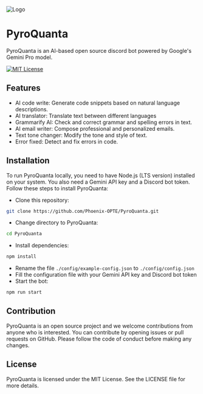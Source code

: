 ![Logo](https://media.discordapp.net/attachments/1118813310041739314/1208083749925822464/ae7c5d46-7664-4a10-8d9c-e525bb95773f-removebg-preview_1.png?ex=65e1feab&is=65cf89ab&hm=fb959f4875fbacae99772087a64188a2e8ba26d73def5622351a636bf2296ea8&)


# PyroQuanta

PyroQuanta is an AI-based open source discord bot powered by Google's Gemini Pro model.

[![MIT License](https://img.shields.io/badge/License-MIT-green.svg)](https://choosealicense.com/licenses/mit/)

## Features

- AI code write: Generate code snippets based on natural language descriptions.
- AI translator: Translate text between different languages
- Grammarify AI: Check and correct grammar and spelling errors in text.
- AI email writer: Compose professional and personalized emails.
- Text tone changer: Modify the tone and style of text.
- Error fixed: Detect and fix errors in code.


## Installation

To run PyroQuanta locally, you need to have Node.js (LTS version) installed on your system. You also need a Gemini API key and a Discord bot token. Follow these steps to install PyroQuanta:

- Clone this repository: 
```bash
git clone https://github.com/Phoenix-OPTE/PyroQuanta.git
```
- Change directory to PyroQuanta: 
```bash
cd PyroQuanta
```
- Install dependencies: 
```bash
npm install
```
- Rename the file `./config/example-config.json` to `./config/config.json`
- Fill the configuration file with your Gemini API key and Discord bot token
- Start the bot: 
```bash
npm run start
```
## Contribution

PyroQuanta is an open source project and we welcome contributions from anyone who is interested. You can contribute by opening issues or pull requests on GitHub. Please follow the code of conduct before making any changes.
## License

PyroQuanta is licensed under the MIT License. See the LICENSE file for more details.